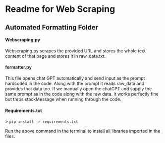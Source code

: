 <h1> Readme for Web Scraping</h1>

<h2>Automated Formatting Folder</h2>

<h4>Webscraping.py</h4>
<p>
  Webscraping.py scrapes the provided URL and stores the whole text content of that page and stores it in raw_data.txt.
</p>

<h4>formatter.py</h4>

<p>
  This file opens chat GPT automatically and send input as the prompt hardcoded in the code. Along with the prompt it reads raw_data and provides that data too. If we manually open the chatGPT and supply the same prompt as in the code along with the raw data. It works perfectly fine but thros stackMessage when running through the code.
</p>


<h4>Requirements.txt</h4>

<p>
  > <code>pip install -r requirements.txt</code>
</p>
<p>
  Run the above command in the terminal to install all libraries imported in the files.
</p>
